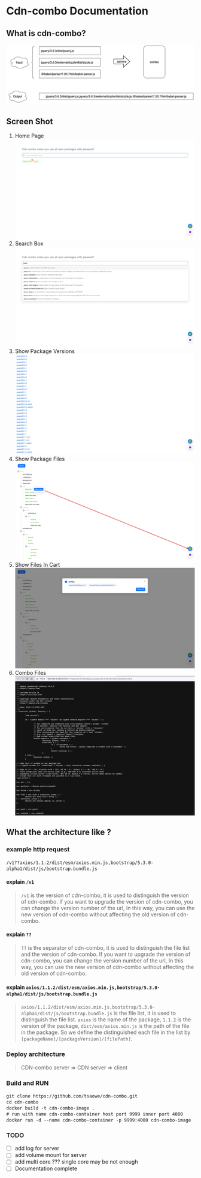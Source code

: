 # Cdn-combo Documentation


## What is cdn-combo?
![cdn-combo is a tool that can help you to combine multiple files into one file. It is very useful when you want to reduce the number of requests to the server.](screen-shot/combo.jpeg)


## Screen Shot
1. Home Page
![HOME](screen-shot/home.jpg)
2. Search Box
![search](screen-shot/search.jpg)
3. Show Package Versions
![versions](screen-shot/versions.jpg)
4. Show Package Files
![tree](screen-shot/tree.jpg)
5. Show Files In Cart
![open](screen-shot/open.jpg)
6. Combo Files
![concat](screen-shot/concat.jpg)



## What the architecture like ?
### example http request
```
/v1??axios/1.1.2/dist/esm/axios.min.js,bootstrap/5.3.0-alpha1/dist/js/bootstrap.bundle.js
```

#### explain `/v1`
> `/v1` is the version of cdn-combo, it is used to distinguish the version of cdn-combo. If you want to upgrade the version of cdn-combo, you can change the version number of the url, In this way, you can use the new version of cdn-combo without affecting the old version of cdn-combo.


#### explain `??`
> `??` is the separator of cdn-combo, it is used to distinguish the file list and the version of cdn-combo. If you want to upgrade the version of cdn-combo, you can change the version number of the url, In this way, you can use the new version of cdn-combo without affecting the old version of cdn-combo.


#### explain `axios/1.1.2/dist/esm/axios.min.js,bootstrap/5.3.0-alpha1/dist/js/bootstrap.bundle.js`
> `axios/1.1.2/dist/esm/axios.min.js,bootstrap/5.3.0-alpha1/dist/js/bootstrap.bundle.js` is the file list, it is used to distinguish the file list. `axios` is the name of the package, `1.1.2` is the version of the package, `dist/esm/axios.min.js` is the path of the file in the package. So we define the distinguished each file in the list by `[packageName]/[packageVersion]/[filePath]`.


### Deploy architecture
> CDN-combo server => CDN server => client


### Build and RUN
```
git clone https://github.com/tsaowe/cdn-combo.git
cd cdn-combo
docker build -t cdn-combo-image .
# run with name cdn-combo-container host port 9999 inner port 4000
docker run -d --name cdn-combo-container -p 9999:4000 cdn-combo-image
```

### TODO
- [ ] add log for server
- [ ] add volume mount for server
- [ ] add multi core ??? single core may be not enough
- [ ] Documentation complete
